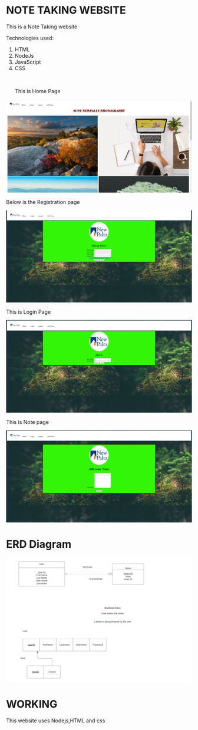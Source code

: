 # NOTE TAKING WEBSITE
 
 <p>This is a Note Taking website<br></p>
<p>Technologies used: <br></p>
<ol>
  <li>HTML</li>
  <li>NodeJs</li>
  <li>JavaScript</li>
  <li>CSS</li>
</ol>
<br>
<ul>
<p>This is Home Page</p>
</ul>

![Note Taking website !](/public/images/Screenshot(2).png "Website")

<p>Below is the Registration page</p>

![Note Taking website !](/public/images/registration.png "website")

<p>This is Login Page</p>

![Note Taking website !](/public/images/Login.png "Login")

<p>This is Note page</p>

![Note Taking website !](/public/images/Note.png "Note")

# ERD Diagram

![Note Taking website !](/public/images/ERD.png "ERD Diagram")

# WORKING

<p> This website uses Nodejs,HTML and css  </p>

